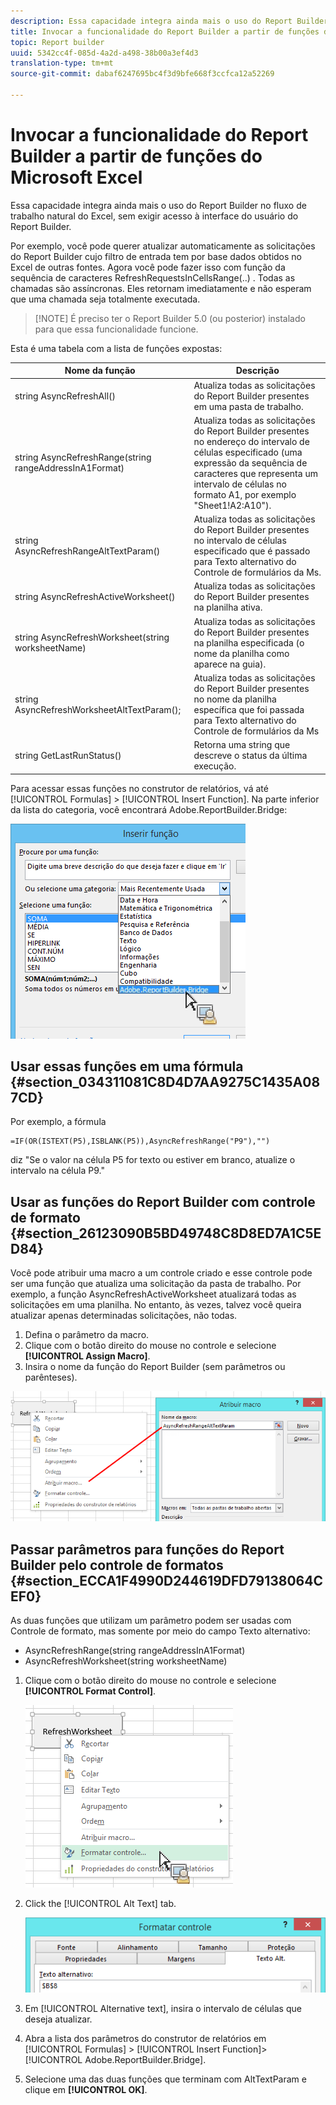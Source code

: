 ```yaml
---
description: Essa capacidade integra ainda mais o uso do Report Builder no fluxo de trabalho natural do Excel, sem exigir acesso à interface do usuário do Report Builder.
title: Invocar a funcionalidade do Report Builder a partir de funções do Microsoft Excel
topic: Report builder
uuid: 5342cc4f-085d-4a2d-a498-38b00a3ef4d3
translation-type: tm+mt
source-git-commit: dabaf6247695bc4f3d9bfe668f3ccfca12a52269

---
```



# Invocar a funcionalidade do Report Builder a partir de funções do Microsoft Excel

Essa capacidade integra ainda mais o uso do Report Builder no fluxo de trabalho natural do Excel, sem exigir acesso à interface do usuário do Report Builder.

Por exemplo, você pode querer atualizar automaticamente as solicitações do Report Builder cujo filtro de entrada tem por base dados obtidos no Excel de outras fontes. Agora você pode fazer isso com função da sequência de caracteres RefreshRequestsInCellsRange(..) . Todas as chamadas são assíncronas. Eles retornam imediatamente e não esperam que uma chamada seja totalmente executada.

>[!NOTE] É preciso ter o Report Builder 5.0 (ou posterior) instalado para que essa funcionalidade funcione.

Esta é uma tabela com a lista de funções expostas:

| Nome da função | Descrição |
|---|---|
| string AsyncRefreshAll() | Atualiza todas as solicitações do Report Builder presentes em uma pasta de trabalho. |
| string AsyncRefreshRange(string rangeAddressInA1Format) | Atualiza todas as solicitações do Report Builder presentes no endereço do intervalo de células especificado (uma expressão da sequência de caracteres que representa um intervalo de células no formato A1, por exemplo &quot;Sheet1!A2:A10&quot;). |
| string AsyncRefreshRangeAltTextParam() | Atualiza todas as solicitações do Report Builder presentes no intervalo de células especificado que é passado para Texto alternativo do Controle de formulários da Ms. |
| string AsyncRefreshActiveWorksheet() | Atualiza todas as solicitações do Report Builder presentes na planilha ativa. |
| string AsyncRefreshWorksheet(string worksheetName) | Atualiza todas as solicitações do Report Builder presentes na planilha especificada (o nome da planilha como aparece na guia). |
| string AsyncRefreshWorksheetAltTextParam(); | Atualiza todas as solicitações do Report Builder presentes no nome da planilha específica que foi passada para Texto alternativo do Controle de formulários da Ms |
| string GetLastRunStatus() | Retorna uma string que descreve o status da última execução. |

Para acessar essas funções no construtor de relatórios, vá até [!UICONTROL Formulas] > [!UICONTROL Insert Function]. Na parte inferior da lista do categoria, você encontrará Adobe.ReportBuilder.Bridge:

![](assets/arb_functions.png)

## Usar essas funções em uma fórmula {#section_034311081C8D4D7AA9275C1435A087CD}

Por exemplo, a fórmula

```
=IF(OR(ISTEXT(P5),ISBLANK(P5)),AsyncRefreshRange("P9"),"")
```

diz &quot;Se o valor na célula P5 for texto ou estiver em branco, atualize o intervalo na célula P9.&quot;

## Usar as funções do Report Builder com controle de formato {#section_26123090B5BD49748C8D8ED7A1C5ED84}

Você pode atribuir uma macro a um controle criado e esse controle pode ser uma função que atualiza uma solicitação da pasta de trabalho. Por exemplo, a função AsyncRefreshActiveWorksheet atualizará todas as solicitações em uma planilha. No entanto, às vezes, talvez você queira atualizar apenas determinadas solicitações, não todas.

1. Defina o parâmetro da macro.
1. Clique com o botão direito do mouse no controle e selecione **[!UICONTROL Assign Macro]**.
1. Insira o nome da função do Report Builder (sem parâmetros ou parênteses).

![](assets/assign_macro.png)

## Passar parâmetros para funções do Report Builder pelo controle de formatos {#section_ECCA1F4990D244619DFD79138064CEF0}

As duas funções que utilizam um parâmetro podem ser usadas com Controle de formato, mas somente por meio do campo Texto alternativo:

* AsyncRefreshRange(string rangeAddressInA1Format)
* AsyncRefreshWorksheet(string worksheetName)

1. Clique com o botão direito do mouse no controle e selecione **[!UICONTROL Format Control]**.

   ![](assets/format_control.png)

1. Click the [!UICONTROL Alt Text] tab.

   ![](assets/alt_text.png)

1. Em [!UICONTROL Alternative text], insira o intervalo de células que deseja atualizar.
1. Abra a lista dos parâmetros do construtor de relatórios em [!UICONTROL Formulas] > [!UICONTROL Insert Function]> [!UICONTROL Adobe.ReportBuilder.Bridge].

1. Selecione uma das duas funções que terminam com AltTextParam e clique em **[!UICONTROL OK]**.

